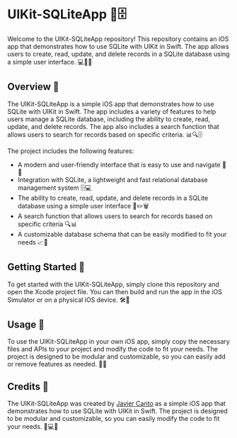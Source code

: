 # UIKit-SQLiteApp 📱🗄️

Welcome to the UIKit-SQLiteApp repository! This repository contains an iOS app that demonstrates how to use SQLite with UIKit in Swift. The app allows users to create, read, update, and delete records in a SQLite database using a simple user interface. 💻👥📝

## Overview 📝

The UIKit-SQLiteApp is a simple iOS app that demonstrates how to use SQLite with UIKit in Swift. The app includes a variety of features to help users manage a SQLite database, including the ability to create, read, update, and delete records. The app also includes a search function that allows users to search for records based on specific criteria. 📊🔍🗄️

The project includes the following features:

- A modern and user-friendly interface that is easy to use and navigate 📱👀
- Integration with SQLite, a lightweight and fast relational database management system 🗄️💻
- The ability to create, read, update, and delete records in a SQLite database using a simple user interface 📝✏️🗑️
- A search function that allows users to search for records based on specific criteria 🔍📊
- A customizable database schema that can be easily modified to fit your needs 📈🎨

## Getting Started 🚀

To get started with the UIKit-SQLiteApp, simply clone this repository and open the Xcode project file. You can then build and run the app in the iOS Simulator or on a physical iOS device. 🛠️📱

## Usage 🤖

To use the UIKit-SQLiteApp in your own iOS app, simply copy the necessary files and APIs to your project and modify the code to fit your needs. The project is designed to be modular and customizable, so you can easily add or remove features as needed. 📝🎨

## Credits 🙌

The UIKit-SQLiteApp was created by [Javier Canto](https://github.com/JavierCantoH) as a simple iOS app that demonstrates how to use SQLite with UIKit in Swift. The project is designed to be modular and customizable, so you can easily modify the code to fit your needs. 📱💻🙌
